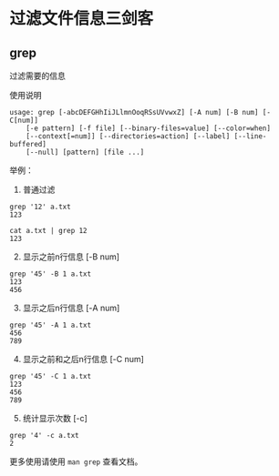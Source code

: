 # 过滤文件信息三剑客

## grep

过滤需要的信息

使用说明

```
usage: grep [-abcDEFGHhIiJLlmnOoqRSsUVvwxZ] [-A num] [-B num] [-C[num]]
	[-e pattern] [-f file] [--binary-files=value] [--color=when]
	[--context[=num]] [--directories=action] [--label] [--line-buffered]
	[--null] [pattern] [file ...]
```

举例：

1. 普通过滤
```
grep '12' a.txt 
123

cat a.txt | grep 12
123
```

2. 显示之前n行信息 [-B num]

```
grep '45' -B 1 a.txt 
123
456
```

3. 显示之后n行信息 [-A num]

```
grep '45' -A 1 a.txt
456
789
```

4. 显示之前和之后n行信息 [-C num]

```
grep '45' -C 1 a.txt     
123
456
789
```

5. 统计显示次数 [-c]

```
grep '4' -c a.txt 
2
```

更多使用请使用 `man grep` 查看文档。
